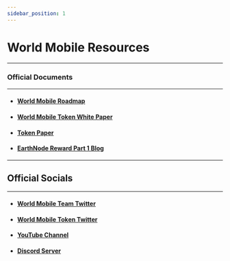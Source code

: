 ```yaml
---
sidebar_position: 1
---
```


# World Mobile Resources

---

### Official Documents

---

- #### [World Mobile Roadmap](https://worldmobile.io/roadmap.pdf)

- #### [World Mobile Token White Paper](https://worldmobiletoken.com/WhitePaper.pdf)

- #### [Token Paper](https://worldmobiletoken.com/TokenPaper.pdf)

- #### [EarthNode Reward Part 1 Blog](https://worldmobiletoken.com/blog/post/earthnode-rewards)

---

## Official Socials

---

- #### [World Mobile Team Twitter](https://twitter.com/WorldMobileTeam/)

- #### [World Mobile Token Twitter](https://twitter.com/wmtoken)

- #### [YouTube Channel](https://www.youtube.com/c/WorldMobileTeam)

- #### [Discord Server](https://discord.gg/worldmobile)
